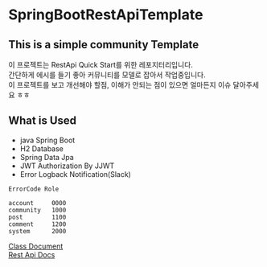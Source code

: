 # SpringBootRestApiTemplate

## This is a simple community Template  
이 프로젝트는 RestApi Quick Start를 위한 레포지터리입니다.  
간단하게 에시를 들기 좋아 커뮤니티를 모델로 잡아서 작업중입니다.  
이 프로젝트를 보고 개선해야 할점, 이해가 안되는 점이 있으면 얼마든지 이슈 달아주세요 ㅎㅎ

## What is Used
- java Spring Boot
- H2 Database
- Spring Data Jpa
- JWT Authorization By JJWT
- Error Logback Notification(Slack)


```
ErrorCode Role

account 	0000
community	1000
post		1100
comment		1200
system		2000

```
[Class Document](https://always0ne.github.io/SpringBootRestApiTemplate/)  
[Rest Api Docs](https://always0ne.github.io/SpringBootRestApiTemplate/ApiDocs.html)